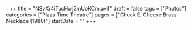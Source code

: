 +++
title = "NSvXr4iTucHwj2mUoKCm.avif"
draft = false
tags = ["Photos"]
categories = ["Pizza Time Theatre"]
pages = ["Chuck E. Cheese Brass Necklace (1980)"]
startDate = ""
+++
